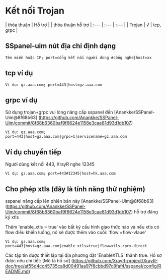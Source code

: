 # Kết nối Trojan

| thỏa thuận | Hỗ trợ | | thỏa thuận hỗ trợ
| :--- | :--- | :--- |
| Trojan | √ | tcp, grpc |

## SSpanel-uim nút địa chỉ định dạng

```text
Tên miền hoặc IP; port=cổng kết nối người dùng #cổng nghe|host=xx
```

## tcp ví dụ

```text
Ví dụ: gz.aaa.com; port=443|host=gz.aaa.com
```

## grpc ví dụ

Sử dụng trojan+grpc vui lòng nâng cấp sspanel đến [Anankke/SSPanel-Uim@8f68b63] (https://github.com/Anankke/SSPanel-Uim/commit/8f68b6360baf9f6624e1158e3cae81d93d1db107)

```text
Ví dụ: gz.aaa.com; port=443|host=gz.aaa.com|grpc=1|servicename=gz.aaa.com
```

## Ví dụ chuyển tiếp

Người dùng kết nối 443, XrayR nghe 12345

```text
Ví dụ: gz.aaa.com; port=443#12345|host=hk.aaa.com
```

## Cho phép xtls **(đây là tính năng thử nghiệm)**

sspanel nâng cấp lên phiên bản này [Anankke/SSPanel-Uim@8f68b63] (https://github.com/Anankke/SSPanel-Uim/commit/8f68b6360baf9f6624e1158e3cae81d93d1db107) hỗ trợ đăng ký xtls

Thêm 'enable_xtls = true' vào bất kỳ cấu hình giao thức nào và nếu xtls có flow điều khiển luồng, nó sẽ được thêm vào cuối: 'flow =flow-vlaue'

```text
Ví dụ: gz.aaa.com; port=443|host=gz.aaa.com|enable_xtls=true|flow=xtls-rprx-direct
```

Các tập tin được thiết lập tại địa phương đặt 'EnableXTLS' thành true. Hồ sơ được nêu chi tiết: [Mô tả hồ sơ] (https://github.com/XrayR-project/XrayR-doc/tree/af55d4cc45735ca8d00491aa97f8cbbd97c8faf4/sspanel/config/README.md)

